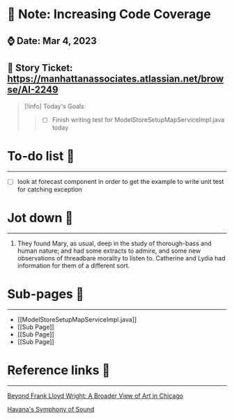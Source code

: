 # 🌱 Note: Increasing Code Coverage 
##  ⌚️ Date: Mar 4, 2023
##  🎫 Story Ticket:  https://manhattanassociates.atlassian.net/browse/AI-2249

> [!info] Today's Goals:
> > 
> > - [ ] Finish writing test for ModelStoreSetupMapServiceImpl.java today
> >
> > 



# To-do list 📝
---

- [ ] look at forecast component in order to get the example to write unit test for catching exception 



# Jot down 📝 
---

1. They found Mary, as usual, deep in the study of thorough-bass and human nature; and had some extracts to admire, and some new observations of threadbare morality to listen to. Catherine and Lydia had information for them of a different sort.

  


# Sub-pages 📑

---
- [[ModelStoreSetupMapServiceImpl.java]] 
- [[Sub Page]]
- [[Sub Page]]
- [[Sub Page]]

# Reference links 🔗
---

[Beyond Frank Lloyd Wright: A Broader View of Art in Chicago](https://www.nytimes.com/2018/03/08/arts/chicago-museums-art.html?rref=collection%2Fsectioncollection%2Ftravel)

  
[Havana's Symphony of Sound](https://www.nytimes.com/2018/03/12/travel/havana-cuba.html?rref=collection%2Fsectioncollection%2Ftravel)